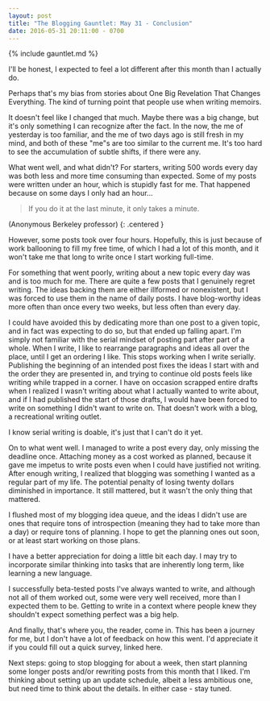 ```yaml
---
layout: post
title: "The Blogging Gauntlet: May 31 - Conclusion"
date: 2016-05-31 20:11:00 - 0700
---
```


{% include gauntlet.md %}

I'll be honest, I expected to feel a lot different after this month than I actually do.

Perhaps that's my bias from stories about One Big Revelation That Changes Everything. The kind of turning point that people use when writing memoirs.

It doesn't feel like I changed that much. Maybe there was a big change, but it's only something I can recognize after the fact. In the now, the me of yesterday is too familiar, and the me of two days ago is still fresh in my mind, and both of these "me"s are too similar to the current me. It's too hard to see the accumulation of subtle shifts, if there were any.

What went well, and what didn't? For starters, writing 500 words every day was both less and more time consuming than expected. Some of my posts were written under an hour, which is stupidly fast for me. That happened because on some days I only had an hour...

> If you do it at the last minute, it only takes a minute.

(Anonymous Berkeley professor)
{: .centered }

However, some posts took over four hours. Hopefully, this is just because of work ballooning to fill my free time, of which I had a lot of this month, and it won't take me that long to write once I start working full-time.

For something that went poorly, writing about a new topic every day was and is too much for me. There are quite a few posts that I genuinely regret writing. The ideas backing them are either illformed or nonexistent, but I was forced to use them in the name of daily posts.
I have blog-worthy ideas more often than once every two weeks, but less often than every day.

I could have avoided this by dedicating more than one post to a given topic, and in fact was expecting to do so, but that ended up falling apart. I'm simply not familiar with the serial mindset of posting part after part of a whole. When I write, I like to rearrange paragraphs and ideas all over the place, until I get an ordering I like. This stops working when I write serially. Publishing the beginning of an intended post fixes the ideas I start with and the order they are presented in, and trying to continue old posts feels like writing while trapped in a corner. I have on occasion scrapped entire drafts when I realized I wasn't writing about what I actually wanted to write about, and if I had published the start of those drafts, I would have been forced to write on something I didn't want to write on. That doesn't work with a blog, a recreational writing outlet.

I know serial writing is doable, it's just that I can't do it yet.

On to what went well. I managed to write a post every day, only missing the deadline once. Attaching money as a cost worked as planned, because it gave me impetus to write posts even when I could have justified not writing. After enough writing, I realized that blogging was something I wanted as a regular part of my life. The potential penalty of losing twenty dollars diminished in importance. It still mattered, but it wasn't the only thing that mattered.

I flushed most of my blogging idea queue, and the ideas I didn't use are ones that require tons of introspection (meaning they had to take more than a day) or require tons of planning. I hope to get the planning ones out soon, or at least start working on those plans.

I have a better appreciation for doing a little bit each day. I may try to incorporate similar thinking into tasks that are inherently long term, like learning a new language.

I successfully beta-tested posts I've always wanted to write, and although not all of them worked out, some were very well received, more than I expected them to be. Getting to write in a context where people knew they shouldn't expect something perfect was a big help.

And finally, that's where you, the reader, come in. This has been a journey for me, but I don't have a lot of feedback on how this went. I'd appreciate it if you could fill out a quick survey, linked here.

Next steps: going to stop blogging for about a week, then start planning some longer posts and/or rewriting posts from this month that I liked. I'm thinking about setting up an update schedule, albeit a less ambitious one, but need time to think about the details. In either case - stay tuned.
